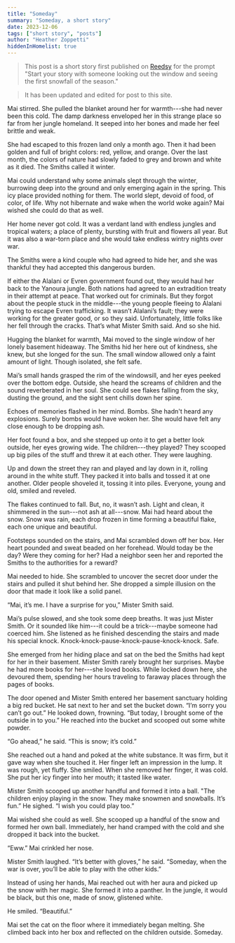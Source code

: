 ```yaml
---
title: "Someday"
summary: "Someday, a short story"
date: 2023-12-06
tags: ["short story", "posts"]
author: "Heather Zoppetti"
hiddenInHomelist: true
---
```


> This post is a short story first published on [Reedsy](https://www.reedsy.com/) for the prompt "Start your story with someone looking out the window and seeing the first snowfall of the season."

> It has been updated and edited for post to this site.

Mai stirred. She pulled the blanket around her for warmth---she had never been this cold. The damp darkness enveloped her in this strange place so far from her jungle homeland. It seeped into her bones and made her feel brittle and weak.

She had escaped to this frozen land only a month ago. Then it had been golden and full of bright colors: red, yellow, and orange. Over the last month, the colors of nature had slowly faded to grey and brown and white as it died. The Smiths called it winter.

Mai could understand why some animals slept through the winter, burrowing deep into the ground and only emerging again in the spring. This icy place provided nothing for them. The world slept, devoid of food, of color, of life. Why not hibernate and wake when the world woke again? Mai wished she could do that as well.

Her home never got cold. It was a verdant land with endless jungles and tropical waters; a place of plenty, bursting with fruit and flowers all year. But it was also a war-torn place and she would take endless wintry nights over war.

The Smiths were a kind couple who had agreed to hide her, and she was thankful they had accepted this dangerous burden.

If either the Alalani or Evren government found out, they would haul her back to the Yanoura jungle. Both nations had agreed to an extradition treaty in their attempt at peace. That worked out for criminals. But they forgot about the people stuck in the middle---the young people fleeing to Alalani trying to escape Evren trafficking. It wasn’t Alalani’s fault; they were working for the greater good, or so they said. Unfortunately, little folks like her fell through the cracks. That’s what Mister Smith said. And so she hid.

Hugging the blanket for warmth, Mai moved to the single window of her lonely basement hideaway. The Smiths hid her here out of kindness, she knew, but she longed for the sun. The small window allowed only a faint amount of light. Though isolated, she felt safe.

Mai’s small hands grasped the rim of the windowsill, and her eyes peeked over the bottom edge. Outside, she heard the screams of children and the sound reverberated in her soul. She could see flakes falling from the sky, dusting the ground, and the sight sent chills down her spine.

Echoes of memories flashed in her mind. Bombs. She hadn't heard any explosions. Surely bombs would have woken her. She would have felt any close enough to be dropping ash.

Her foot found a box, and she stepped up onto it to get a better look outside, her eyes growing wide. The children---they played? They scooped up big piles of the stuff and threw it at each other. They were laughing.

Up and down the street they ran and played and lay down in it, rolling around in the white stuff. They packed it into balls and tossed it at one another. Older people shoveled it, tossing it into piles. Everyone, young and old, smiled and reveled.

The flakes continued to fall. But, no, it wasn’t ash. Light and clean, it shimmered in the sun---not ash at all---snow. Mai had heard about the snow. Snow was rain, each drop frozen in time forming a beautiful flake, each one unique and beautiful.

Footsteps sounded on the stairs, and Mai scrambled down off her box. Her heart pounded and sweat beaded on her forehead. Would today be the day? Were they coming for her? Had a neighbor seen her and reported the Smiths to the authorities for a reward?

Mai needed to hide. She scrambled to uncover the secret door under the stairs and pulled it shut behind her. She dropped a simple illusion on the door that made it look like a solid panel.

“Mai, it’s me. I have a surprise for you,” Mister Smith said.

Mai’s pulse slowed, and she took some deep breaths. It was just Mister Smith. Or it sounded like him---it could be a trick---maybe someone had coerced him. She listened as he finished descending the stairs and made his special knock. Knock-knock-pause-knock-pause-knock-knock. Safe.

She emerged from her hiding place and sat on the bed the Smiths had kept for her in their basement. Mister Smith rarely brought her surprises. Maybe he had more books for her---she loved books. While locked down here, she devoured them, spending her hours traveling to faraway places through the pages of books.

The door opened and Mister Smith entered her basement sanctuary holding a big red bucket. He sat next to her and set the bucket down. “I’m sorry you can’t go out.” He looked down, frowning. “But today, I brought some of the outside in to you.” He reached into the bucket and scooped out some white powder.

“Go ahead,” he said. “This is snow; it’s cold.”

She reached out a hand and poked at the white substance. It was firm, but it gave way when she touched it. Her finger left an impression in the lump. It was rough, yet fluffy. She smiled. When she removed her finger, it was cold. She put her icy finger into her mouth; it tasted like water.

Mister Smith scooped up another handful and formed it into a ball. "The children enjoy playing in the snow. They make snowmen and snowballs. It’s fun.” He sighed. “I wish you could play too.”

Mai wished she could as well. She scooped up a handful of the snow and formed her own ball. Immediately, her hand cramped with the cold and she dropped it back into the bucket.

“Eww.” Mai crinkled her nose.

Mister Smith laughed. “It’s better with gloves,” he said. “Someday, when the war is over, you’ll be able to play with the other kids.”

Instead of using her hands, Mai reached out with her aura and picked up the snow with her magic. She formed it into a panther. In the jungle, it would be black, but this one, made of snow, glistened white.

He smiled. “Beautiful.”

Mai set the cat on the floor where it immediately began melting. She climbed back into her box and reflected on the children outside. Someday.
